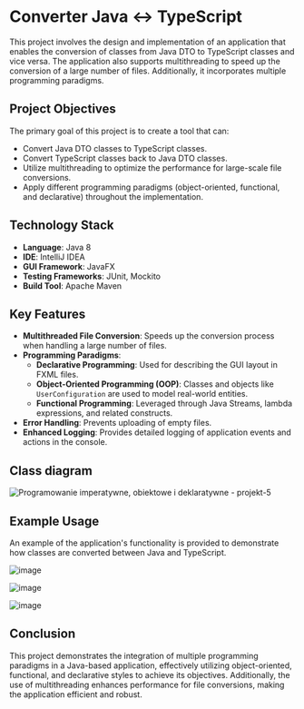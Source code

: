 # Converter Java <-> TypeScript

This project involves the design and implementation of an application that enables the conversion of classes from Java DTO to TypeScript classes and vice versa. The application also supports multithreading to speed up the conversion of a large number of files. Additionally, it incorporates multiple programming paradigms.

## Project Objectives

The primary goal of this project is to create a tool that can:
- Convert Java DTO classes to TypeScript classes.
- Convert TypeScript classes back to Java DTO classes.
- Utilize multithreading to optimize the performance for large-scale file conversions.
- Apply different programming paradigms (object-oriented, functional, and declarative) throughout the implementation.

## Technology Stack

- **Language**: Java 8
- **IDE**: IntelliJ IDEA
- **GUI Framework**: JavaFX
- **Testing Frameworks**: JUnit, Mockito
- **Build Tool**: Apache Maven

## Key Features

- **Multithreaded File Conversion**: Speeds up the conversion process when handling a large number of files.
- **Programming Paradigms**:
  - **Declarative Programming**: Used for describing the GUI layout in FXML files.
  - **Object-Oriented Programming (OOP)**: Classes and objects like `UserConfiguration` are used to model real-world entities.
  - **Functional Programming**: Leveraged through Java Streams, lambda expressions, and related constructs.
- **Error Handling**: Prevents uploading of empty files.
- **Enhanced Logging**: Provides detailed logging of application events and actions in the console.

## Class diagram

![Programowanie imperatywne, obiektowe i deklaratywne - projekt-5](https://github.com/user-attachments/assets/920206d2-59a6-4391-bc86-c4183928a4a8)

## Example Usage

An example of the application's functionality is provided to demonstrate how classes are converted between Java and TypeScript. 

![image](https://github.com/user-attachments/assets/cb598512-41d6-4b70-b918-5a1393358033)

![image](https://github.com/user-attachments/assets/8116eb85-9a17-4414-9f8a-45ff298ceb48)

![image](https://github.com/user-attachments/assets/352e18c3-565b-4e25-ad8c-ee958c24d6a2)

## Conclusion

This project demonstrates the integration of multiple programming paradigms in a Java-based application, effectively utilizing object-oriented, functional, and declarative styles to achieve its objectives. Additionally, the use of multithreading enhances performance for file conversions, making the application efficient and robust.
